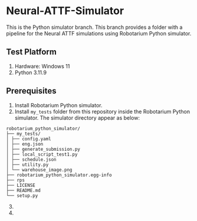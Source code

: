 # Neural-ATTF-Simulator
This is the Python simulator branch. This branch provides a folder with a pipeline for the Neural ATTF simulations using Robotarium Python simulator.

## Test Platform
1. Hardware: Windows 11
2. Python 3.11.9

## Prerequisites
1. Install Robotarium Python simulator.
2. Install `my_tests` folder from this repository inside the Robotarium Python simulator. The simulator directory appear as below:
  ```
  robotarium_python_simulator/
  ├── my_tests/
  │ ├── config.yaml
  │ ├── eng.json
  │ ├── generate_submission.py
  │ ├── local_script_test1.py
  │ ├── schedule.json
  │ ├── utility.py
  │ └── warehouse_image.png
  ├── robotarium_python_simulator.egg-info
  ├── rps
  ├── LICENSE
  ├── README.md
  └── setup.py
  ```
3. 

4. 
